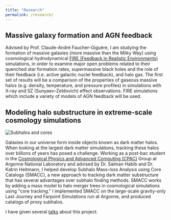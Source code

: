```yaml
---
title: "Research"
permalink: /research/
---
```


## Massive galaxy formation and AGN feedback

Advised by Prof. Claude-André Faucher-Giguère, I am studying the formation of massive galaxies (more massive than the Milky Way) using cosmological hydrodynamical [FIRE (Feedback in Realistic Environments)](https://fire.northwestern.edu/) simulations, in order to examine major open problems related to their quenched star formation rates, supermassive black holes and the role of their feedback (i.e. active galactic nuclei feedback), and halo gas. The first set of results will be a comparison of the properties of gaseous massive halos (e.g. density, temperature, and pressure profiles) in simulations with X-ray and SZ (Sunyaev–Zeldovich) effect observations. FIRE simulations which include a variety of models of AGN feedback will be used.


## Modeling halo substructure in extreme-scale cosmology simulations

![Subhalos and cores](/images/SMACC.gif)

Galaxies in our universe form inside objects known as dark matter halos.
When looking at the largest dark matter simulations, tracking these halos over billions of years has posed a challenge.
Working as a post-bac student in the [Cosmological Physics and Advanced Computing (CPAC)](https://cpac.hep.anl.gov/) Group at Argonne National Laboratory and advised by Dr. Salman Habib and Dr. Katrin Heitmann, I helped develop Subhalo Mass-loss Analysis using Core Catalogs (SMACC), a new approach to tracking dark matter substructure that has several advantages over subhalo finding methods.
SMACC works by adding a mass model to halo merger trees in cosmological simulations using "core tracking."
I implemented SMACC on the large-scale gravity-only Last Journey and Farpoint Simulations run at Argonne, and produced catalogs of proxy subhalos.

I have given several [talks](talks) about this project.
